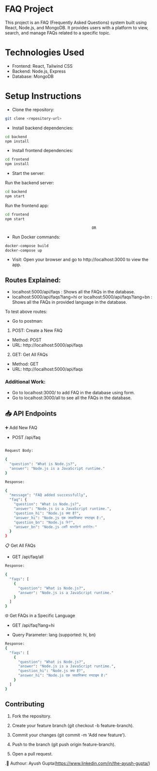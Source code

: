 # FAQ Project

This project is an FAQ (Frequently Asked Questions) system built using React, Node.js, and MongoDB. It provides users with a platform to view, search, and manage FAQs related to a specific topic.

# Technologies Used

- Frontend: React, Tailwind CSS
- Backend: Node.js, Express
- Database: MongoDB


# Setup Instructions
- Clone the repository:

``` bash
git clone <repository-url>
```

- Install backend dependencies:

``` bash
cd backend
npm install
```

- Install frontend dependencies:

```bash
cd frontend
npm install
```

- Start the server:

Run the backend server:
```bash
cd backend
npm start
```

Run the frontend app:
```bash
cd frontend
npm start
```

                                            OR

- Run Docker commands:

```bash
docker-compose build
docker-compose up
```

- Visit: Open your browser and go to http://localhost:3000 to view the app.


## Routes Explained:

- localhost:5000/api/faqs : Shows all the FAQs in the database.
- localhost:5000/api/faqs?lang=hi or localhost:5000/api/faqs?lang=bn : Shows all the FAQs in provided language in the database.

To test above routes:
- Go to postman:

1. POST: Create a New FAQ
- Method: POST
- URL: http://localhost:5000/api/faqs

2. GET: Get All FAQs
- Method: GET
- URL: http://localhost:5000/api/faqs


### Additional Work:

- Go to localhost:3000/ to add FAQ in the database using form.
- Go to localhost:3000/all to see all the FAQs in the database.

## 📥 API Endpoints

➕ Add New FAQ

- POST /api/faq

```bash 

Request Body:

{
  "question": "What is Node.js?",
  "answer": "Node.js is a JavaScript runtime."
}
```
```bash
Response:

{
  "message": "FAQ added successfully",
  "faq": {
    "question": "What is Node.js?",
    "answer": "Node.js is a JavaScript runtime.",
    "question_hi": "Node.js क्या है?",
    "answer_hi": "Node.js एक जावास्क्रिप्ट रनटाइम है।",
    "question_bn": "Node.js কি?",
    "answer_bn": "Node.js একটি জাভাস্ক্রিপ্ট রানটাইম।"
  }
}
```

📋 Get All FAQs

- GET /api/faq/all

```bash
Response:

{
  "faqs": [
    {
      "question": "What is Node.js?",
      "answer": "Node.js is a JavaScript runtime."
    }
  ]
}
```

🌐 Get FAQs in a Specific Language

- GET /api/faq?lang=hi

- Query Parameter: lang (supported: hi, bn)
```bash
Response:
{
  "faqs": [
    {
      "question": "What is Node.js?",
      "answer": "Node.js is a JavaScript runtime.",
      "question_hi": "Node.js क्या है?",
      "answer_hi": "Node.js एक जावास्क्रिप्ट रनटाइम है।"
    }
  ]
}
```

## Contributing

1. Fork the repository.

2. Create your feature branch (git checkout -b feature-branch).

3. Commit your changes (git commit -m 'Add new feature').

4. Push to the branch (git push origin feature-branch).

5. Open a pull request.

.👤 Authour: Ayush Gupta(https://www.linkedin.com/in/the-ayush-gupta/)
